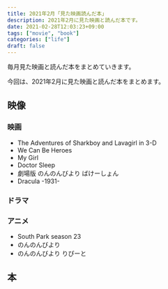 ```yaml
---
title: 2021年2月「見た映画読んだ本」
description: 2021年2月に見た映画と読んだ本です。
date: 2021-02-28T12:03:23+09:00
tags: ["movie", "book"]
categories: ["life"]
draft: false
---
```


毎月見た映画と読んだ本をまとめていきます。

今回は、2021年2月に見た映画と読んだ本をまとめます。

## 映像

### 映画

* The Adventures of Sharkboy and Lavagirl in 3-D
* We Can Be Heroes
* My Girl
* Doctor Sleep
* 劇場版 のんのんびより ばけーしょん
* Dracula -1931-

### ドラマ


### アニメ

* South Park season 23
* のんのんびより
* のんのんびより りぴーと

## 本

